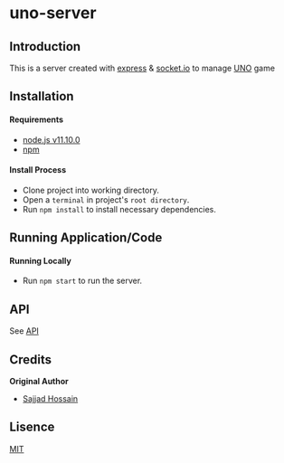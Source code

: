 # uno-server

## Introduction

This is a server created with [express](https://expressjs.com/) & [socket.io](https://socket.io/) to manage [UNO](https://en.wikipedia.org/wiki/Uno_(card_game)) game

## Installation

#### Requirements
- [node.js v11.10.0](https://nodejs.org/en/blog/release/v11.10.0/)
- [npm](https://www.npmjs.com/)

#### Install Process
- Clone project into working directory.
- Open a `terminal` in project's `root directory`.
- Run `npm install` to install necessary dependencies.

## Running Application/Code

#### Running Locally
- Run `npm start` to run the server.

## API
See [API](API.md)

## Credits

**Original Author**

* [Sajjad Hossain](https://github.com/Halum)

## Lisence
[MIT](https://github.com/Halum/checkeeper-signature/blob/master/LICENSE)
